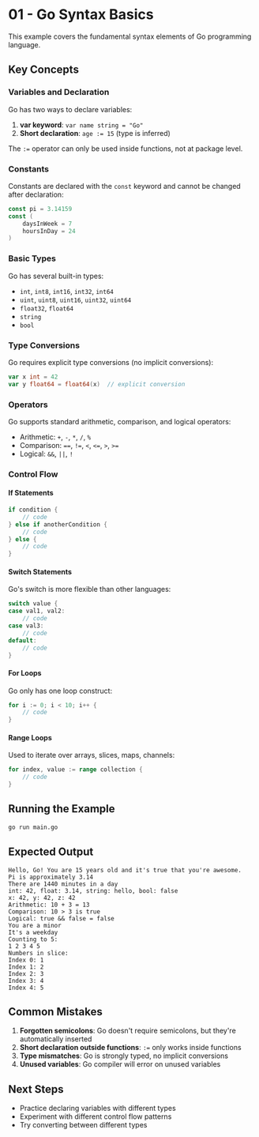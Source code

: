# 01 - Go Syntax Basics

This example covers the fundamental syntax elements of Go programming language.

## Key Concepts

### Variables and Declaration

Go has two ways to declare variables:

1. **var keyword**: `var name string = "Go"`
2. **Short declaration**: `age := 15` (type is inferred)

The `:=` operator can only be used inside functions, not at package level.

### Constants

Constants are declared with the `const` keyword and cannot be changed after declaration:

```go
const pi = 3.14159
const (
    daysInWeek = 7
    hoursInDay = 24
)
```

### Basic Types

Go has several built-in types:
- `int`, `int8`, `int16`, `int32`, `int64`
- `uint`, `uint8`, `uint16`, `uint32`, `uint64`
- `float32`, `float64`
- `string`
- `bool`

### Type Conversions

Go requires explicit type conversions (no implicit conversions):

```go
var x int = 42
var y float64 = float64(x)  // explicit conversion
```

### Operators

Go supports standard arithmetic, comparison, and logical operators:
- Arithmetic: `+`, `-`, `*`, `/`, `%`
- Comparison: `==`, `!=`, `<`, `<=`, `>`, `>=`
- Logical: `&&`, `||`, `!`

### Control Flow

#### If Statements
```go
if condition {
    // code
} else if anotherCondition {
    // code
} else {
    // code
}
```

#### Switch Statements
Go's switch is more flexible than other languages:
```go
switch value {
case val1, val2:
    // code
case val3:
    // code
default:
    // code
}
```

#### For Loops
Go only has one loop construct:
```go
for i := 0; i < 10; i++ {
    // code
}
```

#### Range Loops
Used to iterate over arrays, slices, maps, channels:
```go
for index, value := range collection {
    // code
}
```

## Running the Example

```bash
go run main.go
```

## Expected Output

```
Hello, Go! You are 15 years old and it's true that you're awesome.
Pi is approximately 3.14
There are 1440 minutes in a day
int: 42, float: 3.14, string: hello, bool: false
x: 42, y: 42, z: 42
Arithmetic: 10 + 3 = 13
Comparison: 10 > 3 is true
Logical: true && false = false
You are a minor
It's a weekday
Counting to 5:
1 2 3 4 5
Numbers in slice:
Index 0: 1
Index 1: 2
Index 2: 3
Index 3: 4
Index 4: 5
```

## Common Mistakes

1. **Forgotten semicolons**: Go doesn't require semicolons, but they're automatically inserted
2. **Short declaration outside functions**: `:=` only works inside functions
3. **Type mismatches**: Go is strongly typed, no implicit conversions
4. **Unused variables**: Go compiler will error on unused variables

## Next Steps

- Practice declaring variables with different types
- Experiment with different control flow patterns
- Try converting between different types